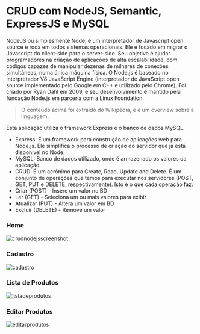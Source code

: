 # CRUD com NodeJS, Semantic, ExpressJS e MySQL
NodeJS ou simplesmente Node, é um interpretador de Javascript open source e roda em todos sistemas operacionais.
Ele é focado em migrar o Javascript do client-side para o server-side. Seu objetivo é ajudar programadores na 
criação de aplicações de alta escalabilidade, com códigos capazes de manipular dezenas de milhares de conexões 
simultâneas, numa única máquina física. O Node.js é baseado no interpretador V8 JavaScript Engine (interpretador 
de JavaScript open source implementado pelo Google em C++ e utilizado pelo Chrome). Foi criado por Ryan Dahl em 2009,
e seu desenvolvimento é mantido pela fundação Node.js em parceria com a Linux Foundation.

> O conteúdo acima foi extraído do Wikipédia, e é um overview sobre a linguagem.

Esta aplicação utiliza o framework Express e o banco de dados MySQL.

- Express: É um framework para construção de aplicações web para Node.js. Ele simplifica o processo de criação do servidor que já está disponível no Node.
- MySQL: Banco de dados utilizado, onde é armazenado os valores da aplicação.
- CRUD: É um acrônimo para Create, Read, Update and Delete. É um conjunto de operações que temos para executar nos servidores (POST, GET, PUT e DELETE, respectivamente). Isto é o que cada operação faz:
- Criar (POST) - Insere um valor no BD
- Ler (GET) - Seleciona um ou mais valores para exibir
- Atualizar (PUT) - Altera um valor em BD
- Excluir (DELETE) - Remove um valor

### Home

![crudnodejsscreenshot](https://user-images.githubusercontent.com/37172038/52760883-58387280-2ff8-11e9-86dc-4d1a698e0129.png)


### Cadastro

![cadastro](https://user-images.githubusercontent.com/37172038/52760938-8cac2e80-2ff8-11e9-8f50-704a1cb155cc.png)

### Lista de Produtos

![listadeprodutos](https://user-images.githubusercontent.com/37172038/52760987-c4b37180-2ff8-11e9-813e-66e73fcac761.png)

### Editar Produtos

![editarprodutos](https://user-images.githubusercontent.com/37172038/52761028-e6acf400-2ff8-11e9-89ca-ca0d1fac85fd.png)
